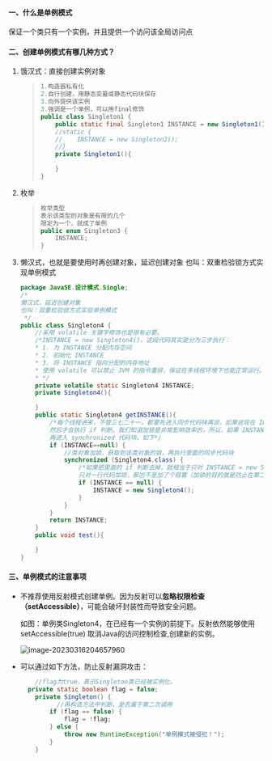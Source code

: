 #### 一、什么是单例模式

保证一个类只有一个实例，并且提供一个访问该全局访问点

#### 二、创建单例模式有哪几种方式？

1. 饿汉式：直接创建实例对象

   > ```java
   > 1.构造器私有化
   > 2.自行创建，用静态变量或静态代码块保存
   > 3.向外提供该实例
   > 3.强调是一个单例，可以用final修饰
   > public class Singleton1 {
   >     public static final Singleton1 INSTANCE = new Singleton1();
   >     //static {
   >     //    INSTANCE = new Singleton2();
   >     //}    
   >     private Singleton1(){
   > 
   >     }
   > }
   > ```

2. 枚举

   > ```java
   > 枚举类型
   > 表示该类型的对象是有限的几个
   > 限定为一个，就成了单例
   > public enum Singleton3 {
   >     INSTANCE;
   > }
   > ```
   
3. 懒汉式，也就是要使用时再创建对象，延迟创建对象
   也叫：双重检验锁方式实现单例模式
   
   ~~~java
   package JavaSE.设计模式.Single;
   /*
   懒汉式，延迟创建对象
   也叫：双重检验锁方式实现单例模式
    */
   public class Singleton4 {
       //采用 volatile 关键字修饰也是很有必要。
       /*INSTANCE = new Singleton4()，这段代码其实是分为三步执行：
       * 1. 为 INSTANCE 分配内存空间
       * 2. 初始化 INSTANCE
       * 3. 将 INSTANCE 指向分配的内存地址
       * 使用 volatile 可以禁止 JVM 的指令重排，保证在多线程环境下也能正常运行。
       * */
       private volatile static Singleton4 INSTANCE;
       private Singleton4(){
   
       }
       public static Singleton4 getINSTANCE(){
           /*每个线程进来，不管三七二十一，都要先进入同步代码块再说，如果说现在 INSTANCE 已经不为null了，那么，此时当一个线程进来，先获得锁，
           然后才会执行 if 判断。我们知道加锁是非常影响效率的，所以，如果 INSTANCE 已经不为null，是不是就可以先判断对象是否已经实例过，
           再进入 synchronized 代码块。如下*/
           if (INSTANCE==null) {
               //类对象加锁，获取到该类对象的锁，再执行里面的同步代码块
               synchronized (Singleton4.class) {
                   /*如果把里面的 if 判断去掉，就相当于只对 INSTANCE = new Singleton4() 这一行代码加了个锁，
                   只对一行代码加锁，那岂不是加了个寂寞（加锁的目的就是防止在第二个if判断和new操作之间有别的线程进来！！）*/
                   if (INSTANCE == null) {
                       INSTANCE = new Singleton4();
                   }
               }
           }
           return INSTANCE;
       }
       public void test(){
   
       }
   }
   ~~~

#### 三、单例模式的注意事项

* 不推荐使用反射模式创建单例。因为反射可以**忽略权限检查（setAccessible）**，可能会破坏封装性而导致安全问题。

  如图：单例类Singleton4，在已经有一个实例的前提下。反射依然能够使用 setAccessible(true) 取消Java的访问控制检查,创建新的实例。

  ![image-20230316204657960](https://springboot-vue-blog.oss-cn-hangzhou.aliyuncs.com/img-for-typora/image-20230316204657960.png)

* 可以通过如下方法，防止反射漏洞攻击：

  ~~~java
      //flag为true，表示Singleton类已经被实例化。
  	private static boolean flag = false;
      private Singleton() {
    		//再构造方法中判断，是否属于第二次调用
          if (flag == false) {
              flag = !flag;
          } else {
              throw new RuntimeException("单例模式被侵犯！");
          }
      }
  ~~~

